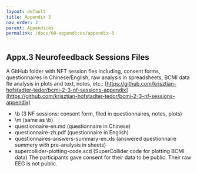 ```yaml
---
layout: default
title: Appendix 3
nav_order: 3
parent: Appendices
permalink: /docs/08-appendices/appendix-3
---
```


## Appx.3 Neurofeedback Sessions Files

A GitHub folder with NFT session fles including, consent forms, questionnaires in Chinese/English, raw analysis in spreadsheets, BCMI data fle analysis in plots and text, notes, etc.:
[https://github.com/krisztian-hofstadter-tedor/bcmi-2-3-nf-sessions-appendix](https://github.com/krisztian-hofstadter-tedor/bcmi-2-3-nf-sessions-appendix)

* \b (3 NF sessions: consent form, flled in questionnaires, notes, plots)
* \m (same as \b)
* questionnaire-en.md (questionnaire in Chinese)
* questionnaire-zh.pdf (questionnaire in English)
* questionnaires-answers-summary-en.xls (answered questionnaire summery with pre-analysis in sheets)
* supercollider-plotting-code.scd (SuperCollider code for plotting BCMI data) The participants gave consent for their data to be public. Their raw EEG is not public.